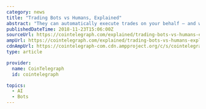 ```yaml
---
category: news
title: "Trading Bots vs Humans, Explained"
abstract: "They can automatically execute trades on your behalf – and with new features added to these programs all the time, they are continually becoming more sophisticated. Trading bots often use algorithms to detect trends and determine when trades should be made."
publishedDateTime: 2018-11-23T15:06:00Z
sourceUrl: https://cointelegraph.com/explained/trading-bots-vs-humans-explained
ampUrl: https://cointelegraph.com/explained/trading-bots-vs-humans-explained/amp
cdnAmpUrl: https://cointelegraph-com.cdn.ampproject.org/c/s/cointelegraph.com/explained/trading-bots-vs-humans-explained/amp
type: article

provider:
  name: CoinTelegraph
  id: cointelegraph

topics:
  - AI
  - Bots
---
```

